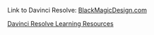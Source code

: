 Link to Davinci Resolve: [BlackMagicDesign.com](https://www.blackmagicdesign.com/products/davinciresolve)

[Davinci Resolve Learning Resources](https://www.blackmagicdesign.com/products/davinciresolve/training)
